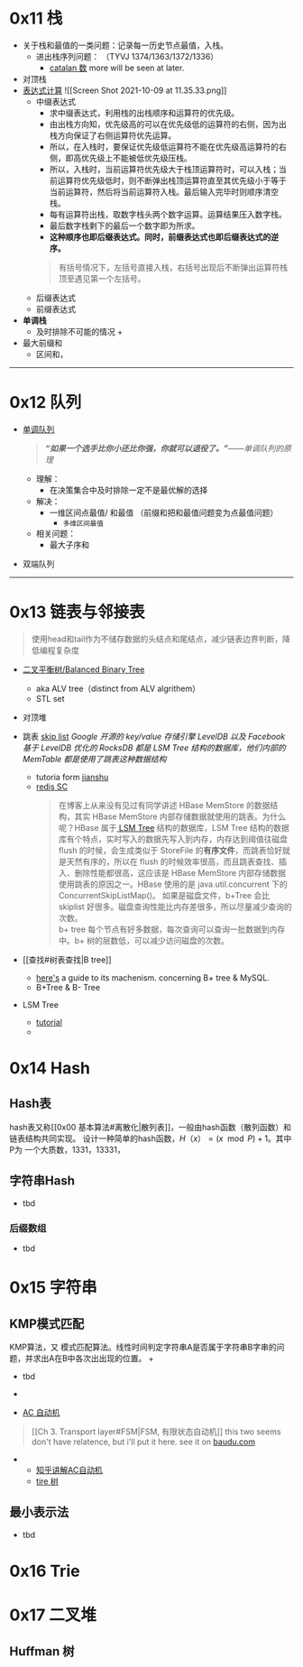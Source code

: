 # 0x11 栈
+ 关于栈和最值的一类问题：记录每一历史节点最值，入栈。
	+ 进出栈序列问题： （TYVJ 1374/1363/1372/1336）
		+  [catalan 数](https://www.cnblogs.com/Morning-Glory/p/11747744.html) more will be seen at later.
+ 对顶栈 
+ [表达式计算](https://www.cnblogs.com/dolphin0520/p/3708602.html)
 ![[Screen Shot 2021-10-09 at 11.35.33.png]]
	+ 中缀表达式
		+ 求中缀表达式，利用栈的出栈顺序和运算符的优先级。
		+ 由出栈方向知，优先级高的可以在优先级低的运算符的右侧，因为出栈方向保证了右侧运算符优先运算。
		+ 所以，在入栈时，要保证优先级低运算符不能在优先级高运算符的右侧，即高优先级上不能被低优先级压栈。
		+ 所以，入栈时，当前运算符优先级大于栈顶运算符时，可以入栈；当前运算符优先级低时，则不断弹出栈顶运算符直至其优先级小于等于当前运算符，然后将当前运算符入栈。最后输入完毕时则顺序清空栈。
		+ 每有运算符出栈，取数字栈头两个数字运算。运算结果压入数字栈。
		+ 最后数字栈剩下的最后一个数字即为所求。
		+ **这种顺序也即后缀表达式。同时，前缀表达式也即后缀表达式的逆序。**
		> 有括号情况下，左括号直接入栈，右括号出现后不断弹出运算符栈顶至遇见第一个左括号。  
	+ 后缀表达式
	+ 前缀表达式
+ **单调栈**
	+ 及时排除不可能的情况
		+ 
+ 最大前缀和
	+ 区间和，
---
# 0x12 队列
+ [单调队列](https://zhuanlan.zhihu.com/p/346354943)
	 >_**“如果一个选手比你小还比你强，你就可以退役了。”**——单调队列的原理_
	+ 理解：
		+ 在决策集合中及时排除一定不是最优解的选择
	+ 解决：
		+ 一维区间点最值/ 和最值 （前缀和把和最值问题变为点最值问题）
			+ `多维区间最值`
	+ 相关问题：
		+ 最大子序和

+ 双端队列


---
# 0x13 链表与邻接表
> 使用head和tail作为不储存数据的头结点和尾结点，减少链表边界判断，降低编程复杂度

+ [二叉平衡树/Balanced Binary Tree](https://www.cnblogs.com/zhangbaochong/p/5164994.html)
	+ aka ALV tree（distinct from ALV algrithem）
	+ STL set
+ 对顶堆
+ 跳表 [skip list](https://www.jianshu.com/p/9d8296562806)</b>
 _Google 开源的 key/value 存储引擎 LevelDB 以及 Facebook 基于 LevelDB 优化的 RocksDB 都是 LSM Tree 结构的数据库，他们内部的 MemTable 都是使用了跳表这种数据结构_
	 + tutoria form [jianshu](https://www.jianshu.com/p/9d8296562806)	
	+ [redis SC](https://github.com/redis/redis/blob/unstable/src/t_zset.c)
		> 在博客上从来没有见过有同学讲述 HBase MemStore 的数据结构，其实 HBase MemStore 内部存储数据就使用的跳表。为什么呢？HBase 属于[ LSM Tree](https://zhuanlan.zhihu.com/p/181498475) 结构的数据库，LSM Tree 结构的数据库有个特点，实时写入的数据先写入到内存，内存达到阈值往磁盘 flush 的时候，会生成类似于 StoreFile 的**有序文件**，而跳表恰好就是天然有序的，所以在 flush 的时候效率很高，而且跳表查找、插入、删除性能都很高，这应该是 HBase MemStore 内部存储数据使用跳表的原因之一。HBase 使用的是 java.util.concurrent 下的 ConcurrentSkipListMap()。
		> 如果是磁盘文件，b+Tree 会比 skiplist 好很多。磁盘查询性能比内存差很多，所以尽量减少查询的次数。  
		> b+ tree 每个节点有好多数据，每次查询可以查询一批数据到内存中。b+ 树的层数低，可以减少访问磁盘的次数。
	
+ [[查找#树表查找|B tree]]
	+ [here's](https://www.jianshu.com/p/02738ea10b77) a guide to its machenism. concerning B+ tree & MySQL.  
	+ B+Tree & B- Tree
+ LSM Tree
	+ [tutorial](https://zhuanlan.zhihu.com/p/181498475)
	+ 


# 0x14 Hash

## Hash表
hash表又称[[0x00 基本算法#离散化|散列表]]，一般由hash函数（散列函数）和链表结构共同实现。 设计一种简单的hash函数，$H（x）= (x \mod P) +1$。其中P为 一个大质数，1331，13331，

## 字符串Hash

+ tbd

### 后缀数组
+ tbd


# 0x15 字符串

##  KMP模式匹配
KMP算法，又 模式匹配算法。线性时间判定字符串A是否属于字符串B字串的问题，并求出A在B中各次出出现的位置。
+ 
+ tbd
+ 

+ [AC 自动机](https://blog.csdn.net/bestsort/article/details/82947639)
> [[Ch 3. Transport layer#FSM|FSM, 有限状态自动机]] this two seems don't have relatence, but i'll put it here. 
> see it on [baudu.com](https://baike.baidu.com/item/有限状态自动机/2850046?fr=aladdin&fromtitle=有限状态机&fromid=2081914)

+ 
	+ [知乎讲解AC自动机](https://zhuanlan.zhihu.com/p/80325757#:~:text=最著名的多模式匹配算法为AC自动机，它是由贝尔实验室的两位研究人员%20Alfred%20V.%20Aho%20和%20Margaret%20J.Corasick,于1975年发明的，几乎与KMP算法同时问世，至今日仍然在模式匹配领域被广泛应用%E3%80%82%20AC自动机的核心算法仍然是寻找模式串内部规律，达到在每次失配时的高效跳转%E3%80%82%20这一点与单模式匹配KMP算法是一致的%E3%80%82%20不同的是，AC算法寻找的是模式串之间的相同前缀关系%E3%80%82%20在KMP算法中，对于模式串”abcabcacab”，我们知道非前缀子串abc%20%28abca%29cab是模式串的一个前缀%20%28abca%29bcacab，而非前缀子串ab%20%28cabca%29cab不是模式串abcabcacab的前缀，根据此点，我们构造了next数组，实现在匹配失败时的跳转%E3%80%82)
	+ [tire 树](https://www.cnblogs.com/moonandstar08/p/5525344.html#:~:text=Trie树，又称,种哈希树的变种%E3%80%82)


## 最小表示法
+ tbd

# 0x16 Trie





# 0x17 二叉堆
## Huffman 树